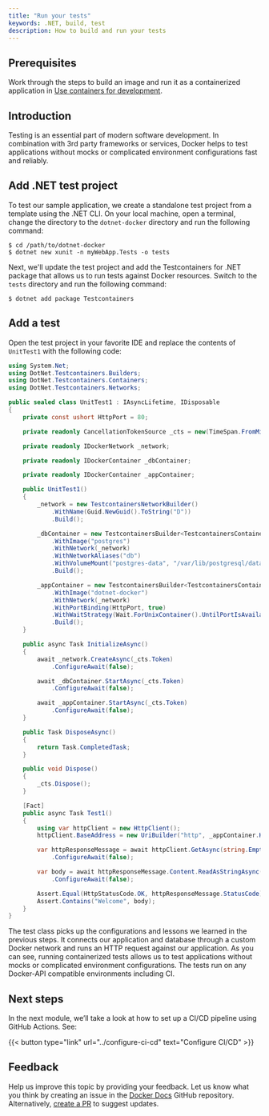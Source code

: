 ```yaml
---
title: "Run your tests"
keywords: .NET, build, test
description: How to build and run your tests
---
```


## Prerequisites

Work through the steps to build an image and run it as a containerized application in [Use containers for development](develop.md).

## Introduction

Testing is an essential part of modern software development. In combination with 3rd party frameworks or services, Docker helps to test applications without mocks or complicated environment configurations fast and reliably.

## Add .NET test project

To test our sample application, we create a standalone test project from a template using the .NET CLI. On your local machine, open a terminal, change the directory to the `dotnet-docker` directory and run the following command:

```console
$ cd /path/to/dotnet-docker
$ dotnet new xunit -n myWebApp.Tests -o tests
```

Next, we'll update the test project and add the Testcontainers for .NET package that allows us to run tests against Docker resources. Switch to the `tests` directory and run the following command:

```console
$ dotnet add package Testcontainers
```

## Add a test

Open the test project in your favorite IDE and replace the contents of `UnitTest1` with the following code:

```c#
using System.Net;
using DotNet.Testcontainers.Builders;
using DotNet.Testcontainers.Containers;
using DotNet.Testcontainers.Networks;

public sealed class UnitTest1 : IAsyncLifetime, IDisposable
{
    private const ushort HttpPort = 80;

    private readonly CancellationTokenSource _cts = new(TimeSpan.FromMinutes(1));

    private readonly IDockerNetwork _network;

    private readonly IDockerContainer _dbContainer;

    private readonly IDockerContainer _appContainer;

    public UnitTest1()
    {
        _network = new TestcontainersNetworkBuilder()
            .WithName(Guid.NewGuid().ToString("D"))
            .Build();

        _dbContainer = new TestcontainersBuilder<TestcontainersContainer>()
            .WithImage("postgres")
            .WithNetwork(_network)
            .WithNetworkAliases("db")
            .WithVolumeMount("postgres-data", "/var/lib/postgresql/data")
            .Build();

        _appContainer = new TestcontainersBuilder<TestcontainersContainer>()
            .WithImage("dotnet-docker")
            .WithNetwork(_network)
            .WithPortBinding(HttpPort, true)
            .WithWaitStrategy(Wait.ForUnixContainer().UntilPortIsAvailable(HttpPort))
            .Build();
    }

    public async Task InitializeAsync()
    {
        await _network.CreateAsync(_cts.Token)
            .ConfigureAwait(false);

        await _dbContainer.StartAsync(_cts.Token)
            .ConfigureAwait(false);

        await _appContainer.StartAsync(_cts.Token)
            .ConfigureAwait(false);
    }

    public Task DisposeAsync()
    {
        return Task.CompletedTask;
    }

    public void Dispose()
    {
        _cts.Dispose();
    }

    [Fact]
    public async Task Test1()
    {
        using var httpClient = new HttpClient();
        httpClient.BaseAddress = new UriBuilder("http", _appContainer.Hostname, _appContainer.GetMappedPublicPort(HttpPort)).Uri;

        var httpResponseMessage = await httpClient.GetAsync(string.Empty)
            .ConfigureAwait(false);

        var body = await httpResponseMessage.Content.ReadAsStringAsync()
            .ConfigureAwait(false);

        Assert.Equal(HttpStatusCode.OK, httpResponseMessage.StatusCode);
        Assert.Contains("Welcome", body);
    }
}
```

The test class picks up the configurations and lessons we learned in the previous steps. It connects our application and database through a custom Docker network and runs an HTTP request against our application. As you can see, running containerized tests allows us to test applications without mocks or complicated environment configurations. The tests run on any Docker-API compatible environments including CI.

## Next steps

In the next module, we’ll take a look at how to set up a CI/CD pipeline using GitHub Actions. See:

{{< button type="link" url="../configure-ci-cd" text="Configure CI/CD" >}}

## Feedback

Help us improve this topic by providing your feedback. Let us know what you think by creating an issue in the [Docker Docs](https://github.com/docker/docker.github.io/issues/new?title=[dotnet%20docs%20feedback]) GitHub repository. Alternatively, [create a PR](https://github.com/docker/docker.github.io/pulls) to suggest updates.